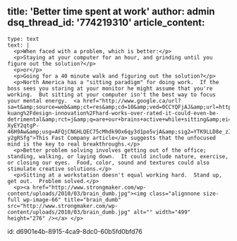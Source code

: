 title: 'Better time spent at work'
author: admin
dsq_thread_id: '774219310'
article_content:
  -
    type: text
    text: |
      <p>When faced with a problem, which is better:</p>
      <p>Staying at your computer for an hour, and grinding until you figure out the solution?</p>
      <p>or</p>
      <p>Going for a 40 minute walk and figuring out the solution?</p>
      <p>North America has a "sitting paradigm" for doing work.  If the boss sees you staring at your monitor he might assume that you're working.  But sitting at your computer isn't the best way to focus your mental energy.  <a href="http://www.google.ca/url?sa=t&amp;source=web&amp;ct=res&amp;cd=10&amp;ved=0CCYQFjAJ&amp;url=http%3A%2F%2Fwww.fastcompany.com%2Fblog%2Fcliff-kuang%2Fdesign-innovation%2Fhard-works-over-rated-it-could-even-be-detrimental&amp;rct=j&amp;q=are+our+brains+active+while+sitting&amp;ei=_hSRS-XyEY2qtgP-46H9Aw&amp;usg=AFQjCNGHLQEC75cMhdk9Ox6qy3d1po5vjA&amp;sig2=YTK9LLD8e_zIRN-y2gRSfg">This Fast Company article</a> suggests that the unfocused mind is the key to real breakthroughs.</p>
      <p>Better problem solving involves getting out of the office; standing, walking, or laying down.  It could include nature, exercise, or closing our eyes.  Food, color, sound and textures could also stimulate creative solutions.</p>
      <p>Sitting at a workstation doesn't equal working hard.  Stand up, get out.  Problem solved.</p>
      <p><a href="http://www.strongmaker.com/wp-content/uploads/2010/03/brain_dumb.jpg"><img class="alignnone size-full wp-image-66" title="brain_dumb" src="http://www.strongmaker.com/wp-content/uploads/2010/03/brain_dumb.jpg" alt="" width="499" height="276" /></a> </p>
      
id: d6901e4b-8915-4ca9-8dc0-60b5fd0bfd76
